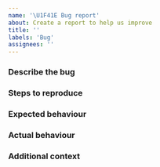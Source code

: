 ```yaml
---
name: '\U1F41E Bug report'
about: Create a report to help us improve
title: ''
labels: 'Bug'
assignees: ''
---
```


<!-- For help and support please go to Stack Exchange: -->
<!-- https://security.stackexchange.com/questions/tagged/owasp-crs -->

### Describe the bug

<!-- A clear and concise description of what the bug is. -->

### Steps to reproduce

<!-- Include steps that will help us recreate the issue. -->

### Expected behaviour

<!-- A clear and concise description of what you expected to happen. -->

### Actual behaviour

<!-- A clear and concise description of what actually happened. -->
<!-- If applicable, add screenshots to help explain your problem. -->

### Additional context

<!-- Add any other context about the problem here. -->
